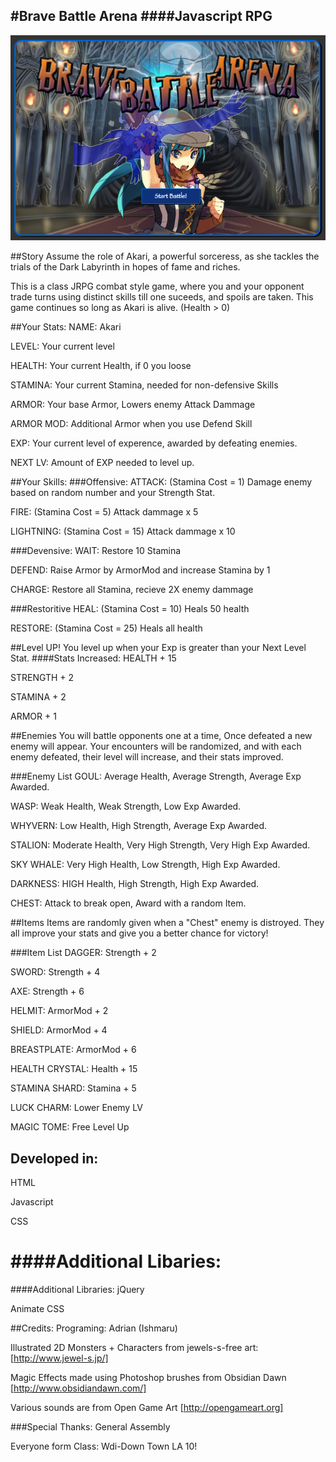 #Brave Battle Arena
####Javascript RPG
-
![Screenshot](art/bbascreen1.png)

##Story
Assume the role of Akari, a powerful sorceress, as she tackles the trials of the Dark Labyrinth in hopes of fame and riches.

This is a class JRPG combat style game, where you and your opponent trade turns using distinct skills till one suceeds, and spoils are taken. This game continues so long as Akari is alive. (Health > 0)

##Your Stats:
NAME: Akari

LEVEL: Your current level

HEALTH: Your current Health, if 0 you loose

STAMINA: Your current Stamina, needed for non-defensive Skills

ARMOR: Your base Armor, Lowers enemy Attack Dammage

ARMOR MOD: Additional Armor when you use Defend Skill

EXP: Your current level of experence, awarded by defeating enemies.

NEXT LV: Amount of EXP needed to level up.

##Your Skills:
###Offensive:
ATTACK:  (Stamina Cost = 1) Damage enemy based on random number and your Strength Stat.

FIRE: (Stamina Cost = 5) Attack dammage x 5

LIGHTNING: (Stamina Cost = 15) Attack dammage x 10

###Devensive:
WAIT: Restore 10 Stamina

DEFEND: Raise Armor by ArmorMod and increase Stamina by 1

CHARGE: Restore all Stamina, recieve 2X enemy dammage

###Restoritive
HEAL: (Stamina Cost = 10) Heals 50 health

RESTORE: (Stamina Cost = 25) Heals all health

##Level UP!
You level up when your Exp is greater than your Next Level Stat.
####Stats Increased:
HEALTH + 15

STRENGTH + 2

STAMINA + 2

ARMOR + 1
 
##Enemies
You will battle opponents one at a time, Once defeated a new enemy will appear. Your encounters will be randomized, and with each enemy defeated, their level will increase, and their stats improved.

###Enemy List
GOUL: Average Health, Average Strength, Average Exp Awarded.

WASP: Weak Health, Weak Strength, Low Exp Awarded.

WHYVERN: Low Health, High Strength, Average Exp Awarded.

STALION: Moderate Health, Very High Strength, Very High Exp Awarded.

SKY WHALE: Very High Health, Low Strength, High Exp Awarded.

DARKNESS: HIGH Health, High Strength, High Exp Awarded.

CHEST: Attack to break open, Award with a random Item. 

##Items
Items are randomly given when a "Chest" enemy is distroyed. They all improve your stats and give you a better chance for victory!

###Item List
DAGGER: Strength + 2

SWORD: Strength + 4

AXE: Strength + 6

HELMIT: ArmorMod + 2

SHIELD: ArmorMod + 4

BREASTPLATE: ArmorMod + 6

HEALTH CRYSTAL: Health + 15

STAMINA SHARD: Stamina + 5

LUCK CHARM: Lower Enemy LV

MAGIC TOME: Free Level Up

## Developed in:
HTML

Javascript

CSS

####Additional Libaries:
=======
####Additional Libraries:
jQuery

Animate CSS

##Credits:
Programing: Adrian (Ishmaru)

Illustrated 2D Monsters + Characters from jewels-s-free art: [http://www.jewel-s.jp/]

Magic Effects made using Photoshop brushes from Obsidian Dawn [http://www.obsidiandawn.com/]

Various sounds are from Open Game Art [http://opengameart.org]

###Special Thanks:
General Assembly

Everyone form Class: Wdi-Down Town LA 10!

